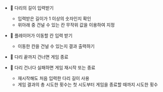 - 🧩 다리의 길이 입력받기
    - 입력받은 길이가 1 이상의 숫자인지 확인
    - 위아래 중 건널 수 있는 칸 무작위 값을 이용하여 지정

- 🧩 플레이어가 이동할 칸 입력 받기
    - 이동한 칸을 건널 수 있는지 결과 출력하기

- 🧩 다리 끝까지 건너면 게임 종료

- 🧩 다리 건너다 실패하면 게임 재시작 또는 종료
    - 재시작해도 처음 입력한 다리 길이 사용
    - 게임 결과의 총 시도한 횟수는 첫 시도부터 게임을 종료할 때까지 시도한 횟수